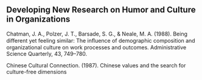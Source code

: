 ## Developing New Research on Humor and Culture in Organizations

Chatman, J. A., Polzer, J. T., Barsade, S. G., & Neale, M. A. (1988). Being different yet feeling similar: The inﬂuence of demographic composition and organizational culture on work processes and outcomes. Administrative Science Quarterly, 43, 749–780.

Chinese Cultural Connection. (1987). Chinese values and the search for culture-free dimensions
